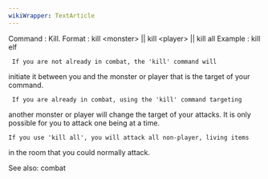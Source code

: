 ```yaml
---
wikiWrapper: TextArticle
---
```

Command : Kill.
Format  : kill &lt;monster&gt; || kill &lt;player&gt; || kill all
Example : kill elf

     If you are not already in combat, the 'kill' command will 
initiate it between you and the monster or player that is the target of
your command.

     If you are already in combat, using the 'kill' command targeting
another monster or player will change the target of your attacks.  It is
only possible for you to attack one being at a time.

	If you use 'kill all', you will attack all non-player, living items
in the room that you could normally attack.

See also: combat

